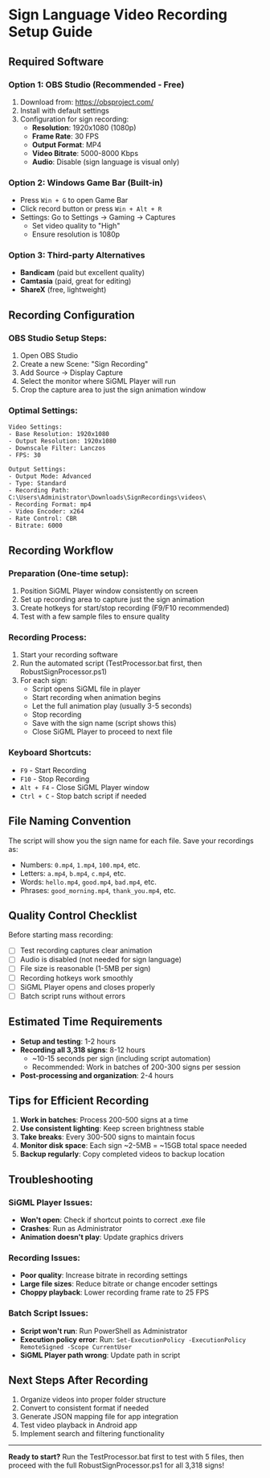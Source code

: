 # Sign Language Video Recording Setup Guide

## Required Software

### Option 1: OBS Studio (Recommended - Free)
1. Download from: https://obsproject.com/
2. Install with default settings
3. Configuration for sign recording:
   - **Resolution**: 1920x1080 (1080p)
   - **Frame Rate**: 30 FPS
   - **Output Format**: MP4
   - **Video Bitrate**: 5000-8000 Kbps
   - **Audio**: Disable (sign language is visual only)

### Option 2: Windows Game Bar (Built-in)
- Press `Win + G` to open Game Bar
- Click record button or press `Win + Alt + R`
- Settings: Go to Settings → Gaming → Captures
  - Set video quality to "High"
  - Ensure resolution is 1080p

### Option 3: Third-party Alternatives
- **Bandicam** (paid but excellent quality)
- **Camtasia** (paid, great for editing)
- **ShareX** (free, lightweight)

## Recording Configuration

### OBS Studio Setup Steps:
1. Open OBS Studio
2. Create a new Scene: "Sign Recording"
3. Add Source → Display Capture
4. Select the monitor where SiGML Player will run
5. Crop the capture area to just the sign animation window

### Optimal Settings:
```
Video Settings:
- Base Resolution: 1920x1080
- Output Resolution: 1920x1080
- Downscale Filter: Lanczos
- FPS: 30

Output Settings:
- Output Mode: Advanced
- Type: Standard
- Recording Path: C:\Users\Administrator\Downloads\SignRecordings\videos\
- Recording Format: mp4
- Video Encoder: x264
- Rate Control: CBR
- Bitrate: 6000
```

## Recording Workflow

### Preparation (One-time setup):
1. Position SiGML Player window consistently on screen
2. Set up recording area to capture just the sign animation
3. Create hotkeys for start/stop recording (F9/F10 recommended)
4. Test with a few sample files to ensure quality

### Recording Process:
1. Start your recording software
2. Run the automated script (TestProcessor.bat first, then RobustSignProcessor.ps1)
3. For each sign:
   - Script opens SiGML file in player
   - Start recording when animation begins
   - Let the full animation play (usually 3-5 seconds)
   - Stop recording
   - Save with the sign name (script shows this)
   - Close SiGML Player to proceed to next file

### Keyboard Shortcuts:
- `F9` - Start Recording
- `F10` - Stop Recording  
- `Alt + F4` - Close SiGML Player window
- `Ctrl + C` - Stop batch script if needed

## File Naming Convention

The script will show you the sign name for each file. Save your recordings as:
- Numbers: `0.mp4`, `1.mp4`, `100.mp4`, etc.
- Letters: `a.mp4`, `b.mp4`, `c.mp4`, etc.  
- Words: `hello.mp4`, `good.mp4`, `bad.mp4`, etc.
- Phrases: `good_morning.mp4`, `thank_you.mp4`, etc.

## Quality Control Checklist

Before starting mass recording:
- [ ] Test recording captures clear animation
- [ ] Audio is disabled (not needed for sign language)
- [ ] File size is reasonable (1-5MB per sign)
- [ ] Recording hotkeys work smoothly
- [ ] SiGML Player opens and closes properly
- [ ] Batch script runs without errors

## Estimated Time Requirements

- **Setup and testing**: 1-2 hours
- **Recording all 3,318 signs**: 8-12 hours
  - ~10-15 seconds per sign (including script automation)
  - Recommended: Work in batches of 200-300 signs per session
- **Post-processing and organization**: 2-4 hours

## Tips for Efficient Recording

1. **Work in batches**: Process 200-500 signs at a time
2. **Use consistent lighting**: Keep screen brightness stable
3. **Take breaks**: Every 300-500 signs to maintain focus
4. **Monitor disk space**: Each sign ~2-5MB = ~15GB total space needed
5. **Backup regularly**: Copy completed videos to backup location

## Troubleshooting

### SiGML Player Issues:
- **Won't open**: Check if shortcut points to correct .exe file
- **Crashes**: Run as Administrator
- **Animation doesn't play**: Update graphics drivers

### Recording Issues:
- **Poor quality**: Increase bitrate in recording settings
- **Large file sizes**: Reduce bitrate or change encoder settings
- **Choppy playback**: Lower recording frame rate to 25 FPS

### Batch Script Issues:
- **Script won't run**: Run PowerShell as Administrator
- **Execution policy error**: Run: `Set-ExecutionPolicy -ExecutionPolicy RemoteSigned -Scope CurrentUser`
- **SiGML Player path wrong**: Update path in script

## Next Steps After Recording

1. Organize videos into proper folder structure
2. Convert to consistent format if needed
3. Generate JSON mapping file for app integration
4. Test video playback in Android app
5. Implement search and filtering functionality

---

**Ready to start?** Run the TestProcessor.bat first to test with 5 files, then proceed with the full RobustSignProcessor.ps1 for all 3,318 signs!